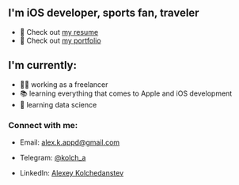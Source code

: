## I'm iOS developer, sports fan, traveler
- :page_with_curl:  Check out [my resume]
- :art: Check out [my portfolio]

## I'm currently:
- :guardsman: working as a freelancer
- :books: learning everything that comes to Apple and iOS development
- :microscope: learning data science

### Connect with me:
- Email: <a href="mailto:alex.k.appd@gmail.com">alex.k.appd@gmail.com</a>
- Telegram: <a href="https://t.me/kolch_a">@kolch_a</a>
- LinkedIn: <a href="https://www.linkedin.com/in/alexey-kolchedanstev-4a19251a6">Alexey Kolchedanstev</a>


   [my resume]: https://hh.ru/resume/23132f8dff07bbc4d10039ed1f315138334834
   [my portfolio]: https://github.com/Kolch/iOS-Dev-Portfolio
